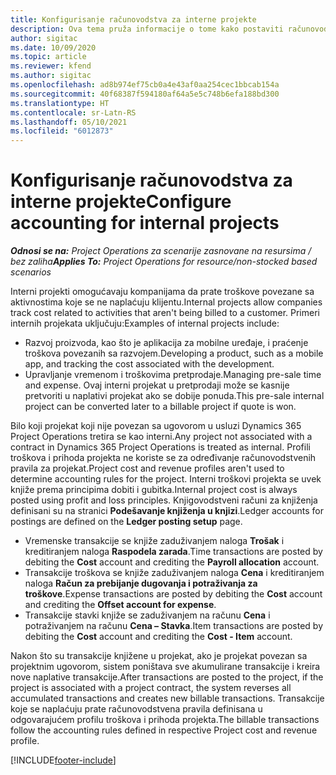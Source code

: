 ```yaml
---
title: Konfigurisanje računovodstva za interne projekte
description: Ova tema pruža informacije o tome kako postaviti računovodstvene prakse za interne projekte u usluzi Project Operations.
author: sigitac
ms.date: 10/09/2020
ms.topic: article
ms.reviewer: kfend
ms.author: sigitac
ms.openlocfilehash: ad8b974ef75cb0a4e43af0aa254cec1bbcab154a
ms.sourcegitcommit: 40f68387f594180af64a5e5c748b6efa188bd300
ms.translationtype: HT
ms.contentlocale: sr-Latn-RS
ms.lasthandoff: 05/10/2021
ms.locfileid: "6012873"
---
```

# <a name="configure-accounting-for-internal-projects"></a><span data-ttu-id="7ab30-103">Konfigurisanje računovodstva za interne projekte</span><span class="sxs-lookup"><span data-stu-id="7ab30-103">Configure accounting for internal projects</span></span>

<span data-ttu-id="7ab30-104">_**Odnosi se na:** Project Operations za scenarije zasnovane na resursima / bez zaliha_</span><span class="sxs-lookup"><span data-stu-id="7ab30-104">_**Applies To:** Project Operations for resource/non-stocked based scenarios_</span></span>

<span data-ttu-id="7ab30-105">Interni projekti omogućavaju kompanijama da prate troškove povezane sa aktivnostima koje se ne naplaćuju klijentu.</span><span class="sxs-lookup"><span data-stu-id="7ab30-105">Internal projects allow companies track cost related to activities that aren't being billed to a customer.</span></span> <span data-ttu-id="7ab30-106">Primeri internih projekata uključuju:</span><span class="sxs-lookup"><span data-stu-id="7ab30-106">Examples of internal projects include:</span></span>

- <span data-ttu-id="7ab30-107">Razvoj proizvoda, kao što je aplikacija za mobilne uređaje, i praćenje troškova povezanih sa razvojem.</span><span class="sxs-lookup"><span data-stu-id="7ab30-107">Developing a product, such as a mobile app, and tracking the cost associated with the development.</span></span>
- <span data-ttu-id="7ab30-108">Upravljanje vremenom i troškovima pretprodaje.</span><span class="sxs-lookup"><span data-stu-id="7ab30-108">Managing pre-sale time and expense.</span></span> <span data-ttu-id="7ab30-109">Ovaj interni projekat u pretprodaji može se kasnije pretvoriti u naplativi projekat ako se dobije ponuda.</span><span class="sxs-lookup"><span data-stu-id="7ab30-109">This pre-sale internal project can be converted later to a billable project if quote is won.</span></span>

<span data-ttu-id="7ab30-110">Bilo koji projekat koji nije povezan sa ugovorom u usluzi Dynamics 365 Project Operations tretira se kao interni.</span><span class="sxs-lookup"><span data-stu-id="7ab30-110">Any project not associated with a contract in Dynamics 365 Project Operations is treated as internal.</span></span> <span data-ttu-id="7ab30-111">Profili troškova i prihoda projekta ne koriste se za određivanje računovodstvenih pravila za projekat.</span><span class="sxs-lookup"><span data-stu-id="7ab30-111">Project cost and revenue profiles aren't used to determine accounting rules for the project.</span></span> <span data-ttu-id="7ab30-112">Interni troškovi projekta se uvek knjiže prema principima dobiti i gubitka.</span><span class="sxs-lookup"><span data-stu-id="7ab30-112">Internal project cost is always posted using profit and loss principles.</span></span> <span data-ttu-id="7ab30-113">Knjigovodstveni računi za knjiženja definisani su na stranici **Podešavanje knjiženja u knjizi**.</span><span class="sxs-lookup"><span data-stu-id="7ab30-113">Ledger accounts for postings are defined on the **Ledger posting setup** page.</span></span>

- <span data-ttu-id="7ab30-114">Vremenske transakcije se knjiže zaduživanjem naloga **Trošak** i kreditiranjem naloga **Raspodela zarada**.</span><span class="sxs-lookup"><span data-stu-id="7ab30-114">Time transactions are posted by debiting the **Cost** account and crediting the **Payroll allocation** account.</span></span>
- <span data-ttu-id="7ab30-115">Transakcije troškova se knjiže zaduživanjem naloga **Cena** i kreditiranjem naloga **Račun za prebijanje dugovanja i potraživanja za troškove**.</span><span class="sxs-lookup"><span data-stu-id="7ab30-115">Expense transactions are posted by debiting the **Cost** account and crediting the **Offset account for expense**.</span></span>
- <span data-ttu-id="7ab30-116">Transakcije stavki knjiže se zaduživanjem na računu **Cena** i potraživanjem na računu **Cena – Stavka**.</span><span class="sxs-lookup"><span data-stu-id="7ab30-116">Item transactions are posted by debiting the **Cost** account and crediting the **Cost - Item** account.</span></span>

<span data-ttu-id="7ab30-117">Nakon što su transakcije knjižene u projekat, ako je projekat povezan sa projektnim ugovorom, sistem poništava sve akumulirane transakcije i kreira nove naplative transakcije.</span><span class="sxs-lookup"><span data-stu-id="7ab30-117">After transactions are posted to the project, if the project is associated with a project contract, the system reverses all accumulated transactions and creates new billable transactions.</span></span> <span data-ttu-id="7ab30-118">Transakcije koje se naplaćuju prate računovodstvena pravila definisana u odgovarajućem profilu troškova i prihoda projekta.</span><span class="sxs-lookup"><span data-stu-id="7ab30-118">The billable transactions follow the accounting rules defined in respective Project cost and revenue profile.</span></span>




[!INCLUDE[footer-include](../includes/footer-banner.md)]
